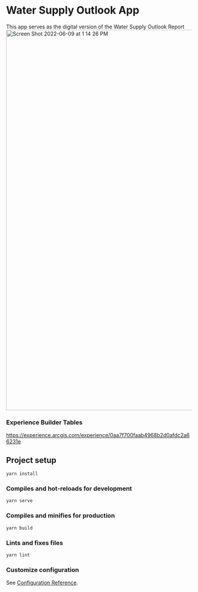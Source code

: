 # Water Supply Outlook App

This app serves as the digital version of the Water Supply Outlook Report
<img width="1029" alt="Screen Shot 2022-06-09 at 1 14 26 PM" src="https://user-images.githubusercontent.com/55154968/172926158-23dcd105-7edc-422a-b030-6515a64113b9.png">



### Experience Builder Tables
https://experience.arcgis.com/experience/0aa7f700faab4968b2d0afdc2a66231e


## Project setup
```
yarn install
```

### Compiles and hot-reloads for development
```
yarn serve
```

### Compiles and minifies for production
```
yarn build
```

### Lints and fixes files
```
yarn lint
```

### Customize configuration
See [Configuration Reference](https://cli.vuejs.org/config/).
